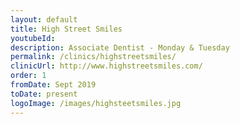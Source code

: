```yaml
---
layout: default
title: High Street Smiles
youtubeId:
description: Associate Dentist - Monday & Tuesday
permalink: /clinics/highstreetsmiles/
clinicUrl: http://www.highstreetsmiles.com/
order: 1
fromDate: Sept 2019
toDate: present
logoImage: /images/highsteetsmiles.jpg
---
```

